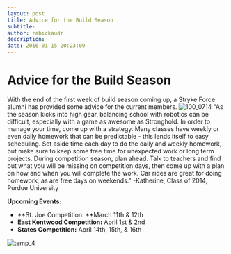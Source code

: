 ```yaml
---
layout: post
title: Advice for the Build Season
subtitle:
author: rabickaudr
description:
date: 2016-01-15 20:23:09
---
```


# Advice for the Build Season

With the end of the first week of build season coming up, a Stryke Force alumni has provided some advice for the current members. ![100_0714](/wp-content/uploads/2016/01/100_0714.jpg) "As the season kicks into high gear, balancing school with robotics can be difficult, especially with a game as awesome as Stronghold. In order to manage your time, come up with a strategy. Many classes have weekly or even daily homework that can be predictable - this lends itself to easy scheduling. Set aside time each day to do the daily and weekly homework, but make sure to keep some free time for unexpected work or long term projects. During competition season, plan ahead. Talk to teachers and find out what you will be missing on competition days, then come up with a plan on how and when you will complete the work. Car rides are great for doing homework, as are free days on weekends." -Katherine, Class of 2014, Purdue University

**Upcoming Events:**

  * **St. Joe Competition: **March 11th & 12th
  * **East Kentwood Competition:** April 1st & 2nd
  * **States Competition:** April 14th, 15th, & 16th

![temp_4](/wp-content/uploads/2016/01/temp_4.jpg)
